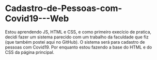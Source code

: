 # Cadastro-de-Pessoas-com-Covid19---Web

Estou aprendendo JS, HTML e CSS, e como primeiro execício de pratica, decidi fazer um sistema parecido com um trabalho da faculdade que fiz (que também postei aqui no GitHub). 
O sistema será para cadastro de pessoas com Covid19.
Por enquanto estou fazendo a base do HTML e do CSS da página principal.


